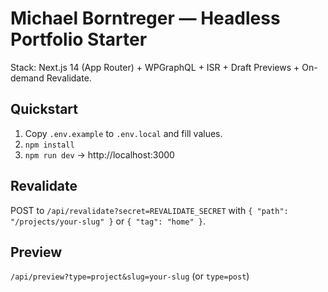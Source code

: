 # Michael Borntreger — Headless Portfolio Starter

Stack: Next.js 14 (App Router) + WPGraphQL + ISR + Draft Previews + On-demand Revalidate.

## Quickstart
1. Copy `.env.example` to `.env.local` and fill values.
2. `npm install`
3. `npm run dev` → http://localhost:3000

## Revalidate
POST to `/api/revalidate?secret=REVALIDATE_SECRET` with `{ "path": "/projects/your-slug" }` or `{ "tag": "home" }`.

## Preview
`/api/preview?type=project&slug=your-slug` (or `type=post`)
